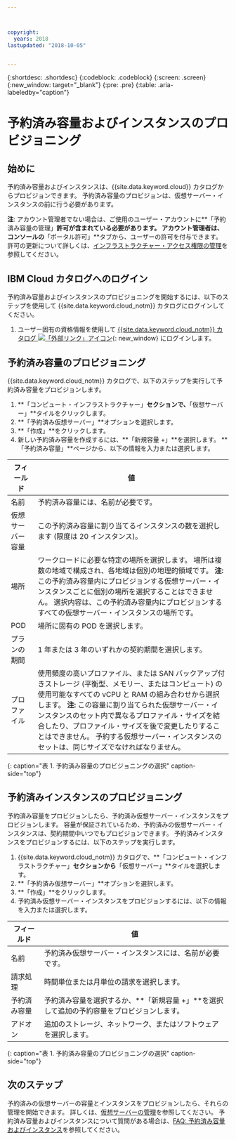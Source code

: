 ```yaml
---



copyright:
  years: 2018
lastupdated: "2018-10-05"


---
```


{:shortdesc: .shortdesc}
{:codeblock: .codeblock}
{:screen: .screen}
{:new_window: target="_blank"}
{:pre: .pre}
{:table: .aria-labeledby="caption"}

# 予約済み容量およびインスタンスのプロビジョニング

## 始めに 

予約済み容量およびインスタンスは、{{site.data.keyword.cloud}} カタログからプロビジョンできます。 予約済み容量のプロビジョンは、仮想サーバー・インスタンスの前に行う必要があります。

**注**: アカウント管理者でない場合は、ご使用のユーザー・アカウントに**「予約済み容量の管理」**許可が含まれている必要があります。 アカウント管理者は、コンソールの**「ポータル許可」**タブから、ユーザーの許可を付与できます。 許可の更新について詳しくは、[インフラストラクチャー・アクセス権限の管理](/docs/iam/mnginfra.html)を参照してください。

## IBM Cloud カタログへのログイン

予約済み容量およびインスタンスのプロビジョニングを開始するには、以下のステップを使用して {{site.data.keyword.cloud_notm}} カタログにログインしてください。

  1. ユーザー固有の資格情報を使用して [{{site.data.keyword.cloud_notm}} カタログ ![「外部リンク」アイコン](../icons/launch-glyph.svg "「外部リンク」アイコン")](https://console.bluemix.net/catalog/){: new_window} にログインします。 

## 予約済み容量のプロビジョニング 

{{site.data.keyword.cloud_notm}} カタログで、以下のステップを実行して予約済み容量をプロビジョンします。

  1. **「コンピュート・インフラストラクチャー」**セクションで、**「仮想サーバー」**タイルをクリックします。
  2. **「予約済み仮想サーバー」**オプションを選択します。
  3. **「作成」**をクリックします。
  4. 新しい予約済み容量を作成するには、**「新規容量 +」**を選択します。 **「予約済み容量」**ページから、以下の情報を入力または選択します。 

| フィールド                   | 値               |                                                                                                                                                                                                                                                                                                                                 
| ----------------------- | ------------------- |
| 名前                    | 予約済み容量には、名前が必要です。 |                                                                                                                                                                                                                                                                                                       
| 仮想サーバー容量 | この予約済み容量に割り当てるインスタンスの数を選択します (限度は 20 インスタンス)。 |                                                                                                                                                                                                                                                
| 場所                | ワークロードに必要な特定の場所を選択します。 場所は複数の地域で構成され、各地域は個別の地理的領域です。 **注:** この予約済み容量内にプロビジョンする仮想サーバー・インスタンスごとに個別の場所を選択することはできません。 選択内容は、この予約済み容量内にプロビジョンするすべての仮想サーバー・インスタンスの場所です。 |
| POD                     | 場所に固有の POD を選択します。 |
| プランの期間              | 1 年または 3 年のいずれかの契約期間を選択します。 |                                                                                                                                                                                                                                                                                            
| プロファイル                 | 使用頻度の高いプロファイル、または SAN バックアップ付きストレージ (平衡型、メモリー、またはコンピュート) の使用可能なすべての vCPU と RAM の組み合わせから選択します。 **注:** この容量に割り当てられた仮想サーバー・インスタンスのセット内で異なるプロファイル・サイズを結合したり、プロファイル・サイズを後で変更したりすることはできません。 予約する仮想サーバー・インスタンスのセットは、同じサイズでなければなりません。 | 
{: caption="表 1. 予約済み容量のプロビジョニングの選択" caption-side="top"}


## 予約済みインスタンスのプロビジョニング

予約済み容量をプロビジョンしたら、予約済み仮想サーバー・インスタンスをプロビジョンします。 容量が保証されているため、予約済みの仮想サーバー・インスタンスは、契約期間中いつでもプロビジョンできます。 予約済みインスタンスをプロビジョンするには、以下のステップを実行します。

1. {{site.data.keyword.cloud_notm}} カタログで、**「コンピュート・インフラストラクチャー」**セクションから**「仮想サーバー」**タイルを選択します。
2. **「予約済み仮想サーバー」**オプションを選択します。 
3. **「作成」**をクリックします。 
4. 予約済み仮想サーバー・インスタンスをプロビジョンするには、以下の情報を入力または選択します。

| フィールド                     | 値               |                                                                                                                                                                                                                                                                                                                                 
| ------------------------- | ------------------- |
| 名前                      | 予約済み仮想サーバー・インスタンスには、名前が必要です。 |                                                                                                                                                                                                                                                                                                       
| 請求処理                   | 時間単位または月単位の請求を選択します。 |                                                                                                                                                                                                                                                
| 予約済み容量         | 予約済み容量を選択するか、**「新規容量 +」**を選択して追加の予約容量をプロビジョンします。 |                                                                                                                                                                                                     
| アドオン                   | 追加のストレージ、ネットワーク、またはソフトウェアを選択します。 |                                                                                                                                                                                                                                                                                            
{: caption="表 1. 予約済み容量のプロビジョニングの選択" caption-side="top"}

## 次のステップ

予約済みの仮想サーバーの容量とインスタンスをプロビジョンしたら、それらの管理を開始できます。 詳しくは、[仮想サーバーの管理](vsi_managing.html)を参照してください。 予約済み容量およびインスタンスについて質問がある場合は、[FAQ: 予約済み容量およびインスタンス](vsi_faqs_reserved.html)を参照してください。 
